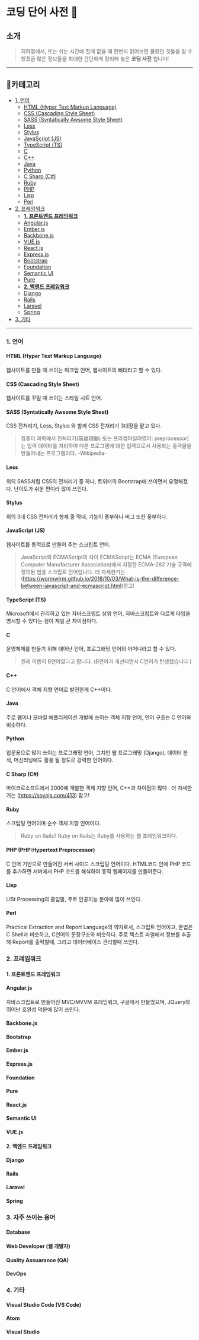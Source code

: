 # 코딩 단어 사전  📖 <!-- omit in TOC -->

## 소개 <!-- omit in TOC -->

>지하철에서, 또는 쉬는 시간에 할게 없을 때 한번식 읽어보면
>몰랐던 것들을 알 수 있겠금 많은 정보들을
>최대한 간단하게 정리해 놓은 **코딩 사전** 입니다!

---

## 🔎카테고리 <!-- omit in TOC -->

- [1. 언어](#1-언어)
  - [HTML (Hyper Text Markup Language)](#html-hyper-text-markup-language)
  - [CSS (Cascading Style Sheet)](#css-cascading-style-sheet)
  - [SASS (Syntatically Awsome Style Sheet)](#sass-syntatically-awsome-style-sheet)
  - [Less](#less)
  - [Stylus](#stylus)
  - [JavaScript (JS)](#javascript-js)
  - [TypeScript (TS)](#typescript-ts)
  - [C](#c)
  - [C++](#c)
  - [Java](#java)
  - [Python](#python)
  - [C Sharp (C#)](#c-sharp-c)
  - [Ruby](#ruby)
  - [PHP](#php)
  - [Lisp](#lisp)
  - [Perl](#perl)
- [2. 프레임워크](#2-프레임워크)
  - [**1. 프론트엔드 프레임워크**](#1-프론트엔드-프레임워크)
  - [Angular.js](#angularjs)
  - [Ember.js](#emberjs)
  - [Backbone.js](#backbonejs)
  - [VUE.js](#vuejs)
  - [React.js](#reactjs)
  - [Express.js](#expressjs)
  - [Bootstrap](#bootstrap)
  - [Foundation](#foundation)
  - [Semantic UI](#semantic-ui)
  - [Pure](#pure)
  - [**2. 백엔드 프레임워크**](#2-백엔드-프레임워크)
  - [Django](#django)
  - [Rails](#rails)
  - [Laravel](#laravel)
  - [Spring](#spring)
- [3. 기타](#3-기타)

---

### 1. 언어

#### HTML (Hyper Text Markup Language)

웹사이트를 만들 때 쓰이는 마크업 언어, 웹사이트의 뼈대라고 할 수 있다.

#### CSS (Cascading Style Sheet)

웹사이트를 꾸밀 때 쓰이는 스타일 시트 언어.

#### SASS (Syntatically Awsome Style Sheet)

CSS 전처리기, Less, Stylus 와 함께 CSS 전처리기 3대장을 맡고 있다.
>컴퓨터 과학에서 전처리기(前處理器) 또는 프리컴파일러영어: preprocessor)는 입력 데이터를 처리하여 다른 프로그램에 대한 입력으로서 사용되는 출력물을 만들어내는 프로그램이다.
>-Wikipedia-

#### Less

위의 SASS처럼 CSS의 전처리기 중 하나, 트위터의 Bootstrap에 쓰이면서 유명해졌다. 난이도가 쉬운 편이라 많이 쓰인다.

#### Stylus

위의 3대 CSS 전처러기 형제 중 막내, 기능이 풍부하나 버그 또한 풍부하다.

#### JavaScript (JS)

웹사이트를 동적으로 만들어 주는 스크립트 언어.
>JavaScript와 ECMAScript의 차이
>ECMAScript는 ECMA (European Computer Manufacturer Association)에서 지정한 ECMA-262 기술 규격에 정의된 범용 스크립트 언어입니다.
>더 자세한거는 (<https://wormwlrm.github.io/2018/10/03/What-is-the-difference-between-javascript-and-ecmascript.html>)참고!

#### TypeScript (TS)

Microsoft에서 관리하고 있는 자바스크립트 상위 언어, 자바스크립트와 다르게 타입을 명시할 수 있다는 점이 제일 큰 차이점이다.

#### C

운영체제를 만들기 위해 태어난 언어, 프로그래밍 언어의 어머니라고 할 수 있다.
>원래 이름이 B언어였다고 합니다. (B언어가 개선되면서 C언어가 탄생했습니다 )

#### C++

C 언어에서 객체 지향 언어로 발전한게 C++이다.

#### Java

주로 웹이나 모바일 에플리케이션 개발에 쓰이는 객체 지향 언어, 언어 구조는 C 언어와 비슷하다.

#### Python

입문용으로 많이 쓰이는 프로그래밍 언어, 그치만 웹 프로그래밍 (Django), 데이터 분석, 머신러닝에도 활용 될 정도로 강력한 언어이다.

#### C Sharp (C#)

마이크로소프트에서 2000에 개발한 객체 지향 언어, C++과 차이점이 많다 . 더 자세한거는 (<https://soyoja.com/413>) 참고!

#### Ruby

스크립팅 언어이며 순수 객체 지향 언어이다.
>Ruby on Rails?
>Ruby on Rails는 Ruby를 사용하는 웹 프레임워크이다.

#### PHP (PHP:Hypertext Preprocessor)

C 언어 기반으로 만들어진 서버 사이드 스크립팅 언어이다. HTML코드 안에 PHP 코드를 추가하면 서버에서 PHP 코드를 해석하여 동적 웹페이지를 만들어준다. 

#### Lisp

LISt Processing의 줄임말, 주로 인공지능 분야에 많이 쓰인다. 

#### Perl

Practical Extraction and Report Language의 약자로서, 스크립트 언어이고, 문법은 C Shell과 비슷하고, C언어의 문장구조와 비슷하다. 주로 텍스트 파일에서 정보를 추출해 Report를 출력할때, 그리고 데이터베이스 관리할때 쓰인다. 

### 2. 프레임워크

#### **1. 프론트엔드 프레임워크**

#### Angular.js

자바스크립트로 만들어진 MVC/MVVM 프레임워크, 구글에서 만들었으며, JQuery와 뛰어난 호완성 덕분에 많이 쓰인다. 

#### Backbone.js



#### Bootstrap

#### Ember.js

#### Express.js

#### Foundation

#### Pure

#### React.js

#### Semantic UI

#### VUE.js

#### **2. 백엔드 프레임워크**

#### Django

#### Rails

#### Laravel

#### Spring

### 3. 자주 쓰이는 용어

#### Database

#### Web Developer (웹 개발자)

#### Quality Assuarance (QA)

#### DevOps

### 4. 기타

#### Visual Studio Code (VS Code)

#### Atom

#### Visual Studio
